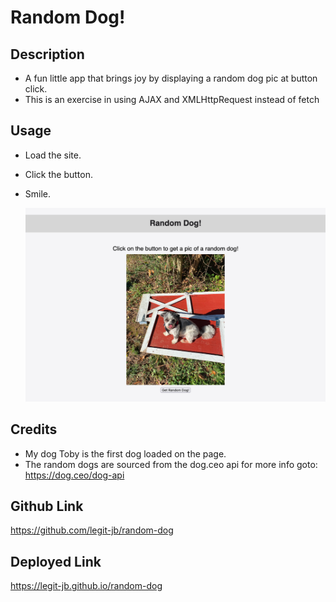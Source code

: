 # Random Dog!

## Description

- A fun little app that brings joy by displaying a random dog pic at button click.
- This is an exercise in using AJAX and XMLHttpRequest instead of fetch

## Usage

- Load the site.

- Click the button.

- Smile.

  ![Screenshot of Random Dog!](assets/images/screenshot.png)

## Credits

- My dog Toby is the first dog loaded on the page.
- The random dogs are sourced from the dog.ceo api
  for more info goto: https://dog.ceo/dog-api

## Github Link

https://github.com/legit-jb/random-dog

## Deployed Link

https://legit-jb.github.io/random-dog
